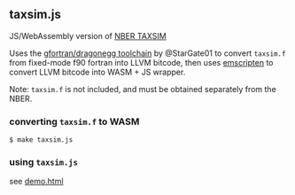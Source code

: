 ## taxsim.js

JS/WebAssembly version of [NBER TAXSIM](http://taxsim.nber.org)

Uses the [gfortran/dragonegg toolchain](https://github.com/StarGate01/Full-Stack-Fortran) by @StarGate01 to convert `taxsim.f` from fixed-mode f90 fortran into LLVM bitcode, then uses [emscripten](https://emscripten.org) to convert LLVM bitcode into WASM + JS wrapper.

Note: `taxsim.f` is not included, and must be obtained separately from the NBER.

### converting `taxsim.f` to WASM

```
$ make taxsim.js
```

### using `taxsim.js`

see [demo.html](demo.html)
